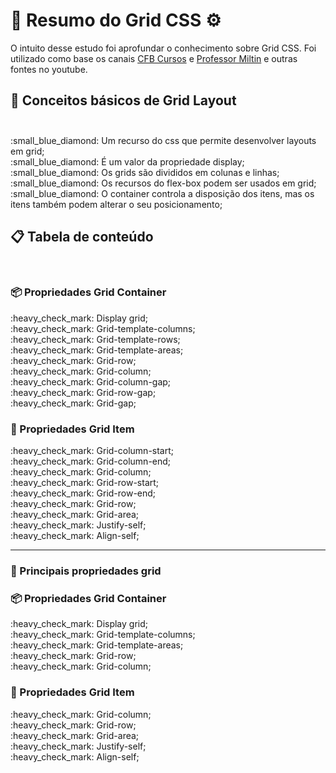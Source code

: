 # :toolbox: Resumo do Grid CSS :gear:

<p>
    O intuito desse estudo foi aprofundar o conhecimento sobre Grid CSS. Foi utilizado como base os canais <a href="https://www.youtube.com/playlist?list=PLx4x_zx8csUjBWkYq0VZBENH2K1siCmN6">CFB Cursos</a> e <a href="https://www.youtube.com/playlist?list=PLXpJXj3bxppwq0wURjzqd8U1jLyHDz45d">Professor Miltin</a> e outras fontes no youtube.
</p>

## :ledger: Conceitos básicos de Grid Layout <br><br>

<p>
    :small_blue_diamond: Um recurso do css que permite desenvolver layouts em grid;<br>
    :small_blue_diamond: É um valor da propriedade display;<br>
    :small_blue_diamond: Os grids são divididos em colunas e linhas;<br>
    :small_blue_diamond: Os recursos do flex-box podem ser usados em grid;<br>
    :small_blue_diamond: O container controla a disposição dos itens, mas os itens também podem alterar o seu posicionamento;
</p>

## :clipboard: Tabela de conteúdo
<br>

### :package: Propriedades Grid Container
<p>
    :heavy_check_mark: Display grid;<br>
    :heavy_check_mark: Grid-template-columns;<br>
    :heavy_check_mark: Grid-template-rows;<br>    
    :heavy_check_mark: Grid-template-areas;<br>    
    :heavy_check_mark: Grid-row;<br>
    :heavy_check_mark: Grid-column;<br>    
    :heavy_check_mark: Grid-column-gap;<br>
    :heavy_check_mark: Grid-row-gap;<br>
    :heavy_check_mark: Grid-gap;<br>
</p>

### :pencil: Propriedades Grid Item
<p> 
    :heavy_check_mark: Grid-column-start;<br>   
    :heavy_check_mark: Grid-column-end;<br>
    :heavy_check_mark: Grid-column;<br>
    :heavy_check_mark: Grid-row-start;<br>   
    :heavy_check_mark: Grid-row-end;<br>
    :heavy_check_mark: Grid-row;<br>
    :heavy_check_mark: Grid-area;<br> 
    :heavy_check_mark: Justify-self;<br> 
    :heavy_check_mark: Align-self;<br> 
</p>

---

### :dart: Principais propriedades grid

### :package: Propriedades Grid Container

<p>
    :heavy_check_mark: Display grid;<br>
    :heavy_check_mark: Grid-template-columns;<br>       
    :heavy_check_mark: Grid-template-areas;<br>    
    :heavy_check_mark: Grid-row;<br>
    :heavy_check_mark: Grid-column;<br>        
</p>

### :pencil: Propriedades Grid Item

<p>     
    :heavy_check_mark: Grid-column;<br>    
    :heavy_check_mark: Grid-row;<br>
    :heavy_check_mark: Grid-area;<br> 
    :heavy_check_mark: Justify-self;<br> 
    :heavy_check_mark: Align-self;<br> 
</p>    
